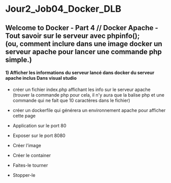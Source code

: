 # Jour2_Job04_Docker_DLB
Welcome to Docker - Part 4 // Docker Apache - Tout savoir sur le serveur avec phpinfo();  
(ou, comment inclure dans une image docker un serveur apache pour lancer une commande php simple.)
--------------------------------------------
#### **1)** Afficher les informations du serveur lancé dans docker du serveur apache inclus Dans visual studio    

* créer un fichier index.php affichant les info sur le serveur apache (trouver la commande php pour cela, il n'y aura que la balise php et une commande qui ne fait que 10 caractères dans le fichier)  

* créer un dockerfile qui générera un environnement apache
pour afficher cette page  

* Application sur le port 80  

* Exposer sur le port 8080  

* Créer l’image  

* Créer le container  

* Faites-le tourner  

* Stopper-le  
